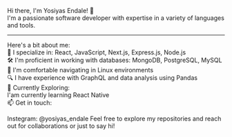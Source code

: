 
Hi there, I'm Yosiyas Endale! 👋 <br>
I'm a passionate software developer with expertise in a variety of languages and tools.<br> 
<hr>
Here's a bit about me: <br>
🚀 I specialize in: React, JavaScript, Next.js, Express.js, Node.js <br>
🛠️ I'm proficient in working with databases: MongoDB, PostgreSQL, MySQL<br>
🐧 I'm comfortable navigating in Linux environments<br>
🔍 I have experience with GraphQL and data analysis using Pandas<br>
🌱 Currently Exploring:<br>
I'am currently learning React Native <br>
📫 Get in touch:<br>

Instegram: @yosiyas_endale
Feel free to explore my repositories and reach out for collaborations or just to say hi!
